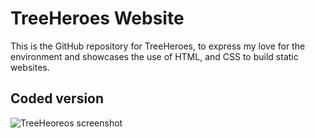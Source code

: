 # TreeHeroes Website

This is the GitHub repository for TreeHeroes, to express my love for the environment and showcases the use of HTML, and CSS to build static websites.

## Coded version
<img src="https://github.com/Coding4U-Academy/cohort3-intermediate/blob/main/images/screenshot.png" alt="TreeHeoreos screenshot">